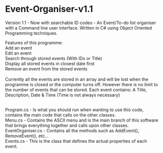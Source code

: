 # Event-Organiser-v1.1
Version 1.1 - Now with searchable ID codes - An Event/To-do list organiser with a Command line user interface. Written in C# using Object Oriented Programming techniques.
<br>

Features of this programme:
<br>
Add an event<br>
Edit an event<br>
Search through stored events (With IDs or Title)<br>
Display all stored events in closest date first<br>
Remove an event from the stored events<br>
<br>
Currently all the events are stored in an array and will be lost when the programme is closed or the computer turns off. However there is no limit to the number of events that can be stored. Each event contains: A Title, Description, Date & Time (Time is not always necessary)

<br>
Program.cs - Is what you should run when wanting to use this code, contains the main code that calls on the other classes.<br>
Menu.cs - Contains the ASCII menu and is the main branch of this software that brings everything together and calls upon other classes.<br>
EventOrganiser.cs - Contains all the methods such as AddEvent(), RemoveEvent(), etc...<br>
Events.cs - This is the class that defines the actual properties of each event.<br>


